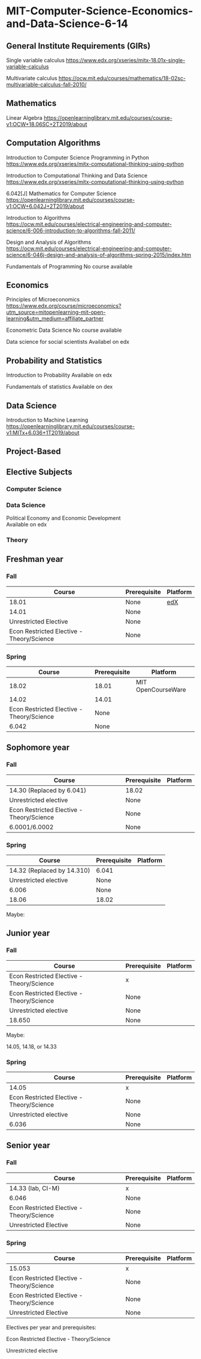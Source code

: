 # MIT-Computer-Science-Economics-and-Data-Science-6-14

## General Institute Requirements (GIRs)

Single variable calculus
https://www.edx.org/xseries/mitx-18.01x-single-variable-calculus

Multivariate calculus
https://ocw.mit.edu/courses/mathematics/18-02sc-multivariable-calculus-fall-2010/

## Mathematics

Linear Algebra
https://openlearninglibrary.mit.edu/courses/course-v1:OCW+18.06SC+2T2019/about

## Computation Algorithms

Introduction to Computer Science Programming in Python	
https://www.edx.org/xseries/mitx-computational-thinking-using-python

Introduction to Computational Thinking and Data Science
https://www.edx.org/xseries/mitx-computational-thinking-using-python

6.042[J] Mathematics for Computer Science
https://openlearninglibrary.mit.edu/courses/course-v1:OCW+6.042J+2T2019/about

Introduction to Algorithms	
https://ocw.mit.edu/courses/electrical-engineering-and-computer-science/6-006-introduction-to-algorithms-fall-2011/

Design and Analysis of Algorithms	
https://ocw.mit.edu/courses/electrical-engineering-and-computer-science/6-046j-design-and-analysis-of-algorithms-spring-2015/index.htm

Fundamentals of Programming	
No course available

## Economics

Principles of Microeconomics
https://www.edx.org/course/microeconomics?utm_source=mitopenlearning-mit-open-learning&utm_medium=affiliate_partner

Econometric Data Science
No course available

Data science for social scientists
Availabel on edx

## Probability and Statistics

Introduction to Probability
Available on edx

Fundamentals of statistics
Available on dex

## Data Science

Introduction to Machine Learning	
https://openlearninglibrary.mit.edu/courses/course-v1:MITx+6.036+1T2019/about


## Project-Based


## Elective Subjects	

### Computer Science


### Data Science

Political Economy and Economic Development	
Available on edx

### Theory


## Freshman year

### Fall

Course | Prerequisite | Platform
------------ | ------------- | ------------- 
18.01 | None | [edX](https://www.edx.org/)
14.01 | None |
Unrestricted Elective | None |
Econ Restricted Elective - Theory/Science | None |

###  Spring

Course | Prerequisite  | Platform
------------ | ------------- | ------------- 
18.02 | 18.01 | MIT OpenCourseWare
14.02 | 14.01 |
Econ Restricted Elective - Theory/Science | None |
6.042 | None |

## Sophomore year


### Fall
Course | Prerequisite  | Platform
------------ | ------------- | ------------- 
14.30 (Replaced by 6.041) | 18.02 |
Unrestricted elective | None |
Econ Restricted Elective - Theory/Science | None |
6.0001/6.0002 | None |



### Spring
Course | Prerequisite  | Platform
------------ | ------------- | ------------- 
14.32 (Replaced by 14.310) | 6.041 |
Unrestricted elective | None |
6.006 | None |
18.06 | 18.02 |

Maybe:


## Junior year

### Fall
Course | Prerequisite  | Platform
------------ | ------------- | ------------- 
Econ Restricted Elective - Theory/Science | x |
Econ Restricted Elective - Theory/Science | None |
Unrestricted elective | None |
18.650 | None |

Maybe:


14.05, 14.18, or 14.33

###  Spring

Course | Prerequisite  | Platform
------------ | ------------- | ------------- 
14.05 |  x |
Econ Restricted Elective - Theory/Science | None |
Unrestricted elective | None |
6.036 | None |


## Senior year

### Fall

Course | Prerequisite  | Platform
------------ | ------------- | ------------- 
14.33 (lab, CI-M) |  x |
6.046 | None |
Econ Restricted Elective - Theory/Science | None |
Unrestricted Elective | None |


###  Spring

Course | Prerequisite  | Platform
------------ | ------------- | ------------- 
15.053 |  x |
Econ Restricted Elective - Theory/Science | None |
Econ Restricted Elective - Theory/Science | None |
Unrestricted Elective | None |


Electives per year and prerequisites:

Econ Restricted Elective - Theory/Science

Unrestricted elective

